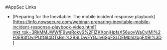 #AppSec Links

- (Preparing for the Inevitable: The mobile incident response playbook)[https://info.nowsecure.com/webinar-preparing-inevitable-mobile-incident-response-playbook-video.html?mkt_tok=3RkMMJWWfF9wsRokv6%2FIZKXonjHpfsX56uovWaCylMI%2F0ER3fOvrPUfGjI4DTsBnI%2BSLDwEYGJlv6SgFSLDEMbhlzbgFXBI%3D]
